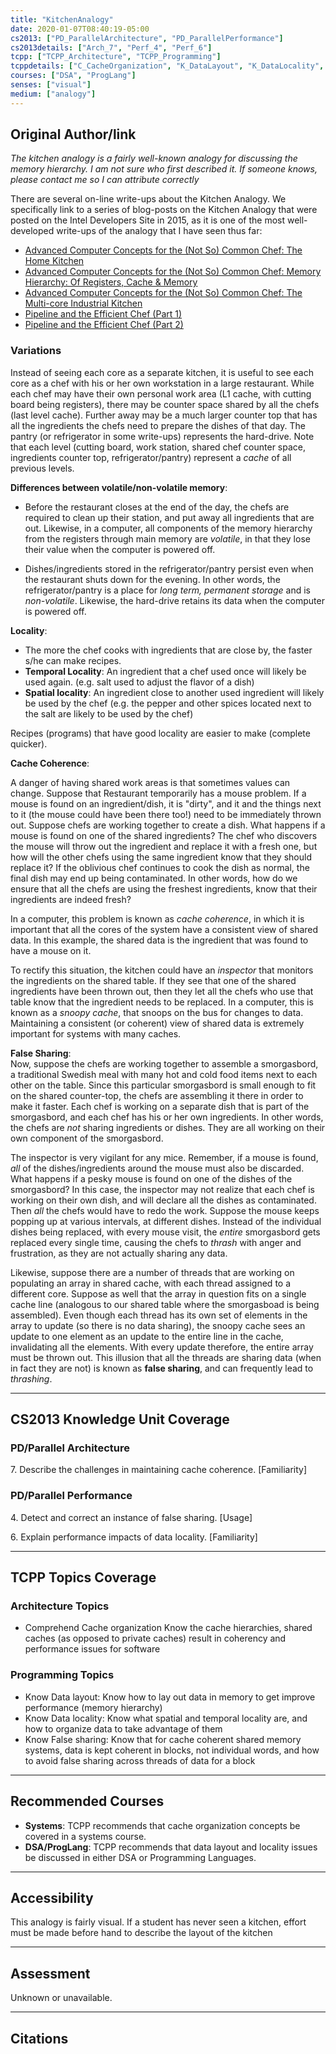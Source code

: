 ```yaml
---
title: "KitchenAnalogy"
date: 2020-01-07T08:40:19-05:00
cs2013: ["PD_ParallelArchitecture", "PD_ParallelPerformance"]
cs2013details: ["Arch_7", "Perf_4", "Perf_6"]
tcpp: ["TCPP_Architecture", "TCPP_Programming"]
tcppdetails: ["C_CacheOrganization", "K_DataLayout", "K_DataLocality", "K_FalseSharing"]
courses: ["DSA", "ProgLang"]
senses: ["visual"]
medium: ["analogy"]
---
```


## Original Author/link

_The kitchen analogy is a fairly well-known analogy for discussing the memory hierarchy. I am not sure who first described it. If someone knows, please contact me so I can attribute correctly_

There are several on-line write-ups about the Kitchen Analogy. We specifically link to a series of blog-posts on the Kitchen Analogy that were posted on the Intel Developers Site in 2015, as it is one of the most 
well-developed write-ups of the analogy that I have seen thus far:

* [Advanced Computer Concepts for the (Not So) Common Chef: The Home Kitchen](https://software.intel.com/en-us/blogs/2015/05/15/advanced-computer-concepts-for-the-not-so-common-chef-the-home-kitchen)
* [Advanced Computer Concepts for the (Not So) Common Chef: Memory Hierarchy: Of Registers, Cache & Memory](https://software.intel.com/en-us/blogs/2015/06/11/advanced-computer-concepts-for-the-not-so-common-chef-memory-hierarchy-of-registers)
* [Advanced Computer Concepts for the (Not So) Common Chef: The Multi-core Industrial Kitchen](https://software.intel.com/en-us/blogs/2016/07/19/advanced-computer-concepts-for-the-not-so-common-chef-the-multi-core-industrial-0)
* [Pipeline and the Efficient Chef (Part 1)](https://software.intel.com/en-us/blogs/2016/09/26/pipeline-and-the-efficient-chef-part-1)
* [Pipeline and the Efficient Chef (Part 2)](https://software.intel.com/en-us/blogs/2016/10/14/pipeline-and-the-efficient-chef-part-2)

### Variations
Instead of seeing each core as a separate kitchen, it is useful to see each core as a chef with his or her own workstation in a large restaurant. While each chef may have their own personal work area (L1 cache, with cutting board being registers), there may be counter space shared by all the chefs (last level cache). Further away may be a much larger counter top that has all the ingredients the chefs need to prepare the dishes of that day. The pantry (or refrigerator in some write-ups) represents the hard-drive. Note that each level (cutting board, work station, shared chef counter space, ingredients counter top, refrigerator/pantry) represent a _cache_ of all previous levels.

**Differences between volatile/non-volatile memory**:

* Before the restaurant closes at the end of the day, the chefs are required to clean up their station, and put away all ingredients that are out. Likewise, in a computer, all components of the memory hierarchy from the registers through main memory are _volatile_, in that they lose their value when the computer is powered off. 

* Dishes/ingredients stored in the refrigerator/pantry persist even when the restaurant shuts down for the evening. In other words, the refrigerator/pantry is a place for _long term, permanent storage_ and is _non-volatile_. Likewise, the hard-drive retains its data when the computer is powered off. 

**Locality**:

* The more the chef cooks with ingredients that are close by, the faster s/he can make recipes. 
* **Temporal Locality**: An ingredient that a chef used once will likely be used again. (e.g. salt used to adjust the flavor of a dish)
* **Spatial locality**: An ingredient close to another used ingredient will likely be used by the chef (e.g. the pepper and other spices located next to the salt are likely to be used by the chef)

Recipes (programs) that have good locality are easier to make (complete quicker).


**Cache Coherence**:

A danger of having shared work areas is that sometimes values can change. Suppose that Restaurant temporarily has a mouse problem. If a mouse is found on an ingredient/dish, it is "dirty", and it and the things next to it (the mouse could have been there too!) need to be immediately thrown out. Suppose chefs are working together to create a dish. What happens if a mouse is found on one of the shared ingredients? The chef who discovers the mouse will throw out the ingredient and replace it with a fresh one, but how will the other chefs using the same ingredient know that they should replace it? If the oblivious chef continues to cook the dish as normal, the final dish may end up being contaminated. In other words, how do we ensure that all the chefs are using the freshest ingredients, know that their ingredients are indeed fresh?

In a computer, this problem is known as _cache coherence_, in which it is important that all the cores of the system have a consistent view of shared data. In this example, the shared data is the ingredient that was found to have a mouse on it. 

To rectify this situation, the kitchen could have an _inspector_ that monitors the ingredients on the shared table. If they see that one of the shared ingredients have been thrown out, then they let all the chefs who use that table know that the ingredient needs to be replaced. In a computer, this is known as a _snoopy cache_, that snoops on the bus for changes to data. Maintaining a consistent (or coherent) view of shared data is extremely important for systems with many caches.

**False Sharing**:  
Now, suppose the chefs are working together to assemble a smorgasbord, a traditional Swedish meal with many hot and cold food items next to each other on the table. Since this particular smorgasbord is small enough to fit on the 
shared counter-top, the chefs are assembling it there in order to make it faster. Each chef is working on a separate dish that is part of the smorgasbord, and each chef has his or her own ingredients. In other words, the chefs are 
_not_ sharing ingredients or dishes. They are all working on their own component of the smorgasbord.

The inspector is very vigilant for any mice. Remember, if a mouse is found, _all_ of the dishes/ingredients around the mouse must also be discarded. What happens if a pesky mouse is found on one of the dishes of the smorgasbord? In this case, the inspector may not realize that each chef is working on their own dish, and will declare all the dishes as contaminated. Then _all_ the chefs would have to redo the work. Suppose the mouse keeps popping up at various intervals, at different dishes. Instead of the individual dishes being replaced, with every mouse visit, the _entire_ smorgasbord gets replaced every single time, causing the chefs to _thrash_ with anger and frustration, as they are 
not actually sharing any data. 

Likewise, suppose there are a number of threads that are working on populating an array in shared cache, with each thread assigned to a different core. Suppose as well that the array in question fits on a single cache line (analogous to our shared table where the smorgasboad is being assembled). Even though each thread has its own set of elements in the array to update (so there is no data sharing), the snoopy cache sees an update to one element as an update to the entire line in the cache, invalidating all the elements. With every update therefore, the entire array must be thrown out. This illusion that all the threads are sharing data (when in fact they are not) is known as **false sharing**, and can frequently lead to _thrashing_.


---

## CS2013 Knowledge Unit Coverage

### PD/Parallel Architecture

7\. Describe the challenges in maintaining cache coherence. [Familiarity]

### PD/Parallel Performance

4\. Detect and correct an instance of false sharing. [Usage]

6\. Explain performance impacts of data locality. [Familiarity]

---

## TCPP Topics Coverage

### Architecture Topics

* Comprehend Cache organization Know the cache hierarchies, shared caches (as opposed to private caches) result in coherency and performance issues for software

### Programming Topics

* Know Data layout: Know how to lay out data in memory to get improve performance (memory hierarchy)	
* Know Data locality: Know what spatial and temporal locality are, and how to organize data to take advantage of them	
* Know False sharing: Know that for cache coherent shared memory systems, data is kept coherent in blocks, not individual words, and how to avoid false sharing across threads of data for a block

---

## Recommended Courses

* **Systems**: TCPP recommends that cache organization concepts be covered in a systems course.
* **DSA/ProgLang**: TCPP recommends that data layout and locality issues be discussed in either DSA or Programming Languages.

---

## Accessibility

This analogy is fairly visual. If a student has never seen a kitchen, effort must be made before hand to describe the layout of the kitchen

---


## Assessment 

Unknown or unavailable.

---

## Citations
